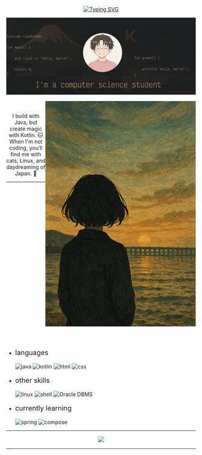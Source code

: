 <!-- Inspired in the template created by [zillastar](https://github.com/zillastar) -->
<!-- Thank you very much for this wonderful idea! If you ever read this, please note that you are the best. -->

<p align = center ><a href="https://git.io/typing-svg"><img src="https://readme-typing-svg.demolab.com?font=Lekton&weight=600&size=40&duration=7000&pause=1000&color=F7F7F7&center=true&vCenter=true&random=false&height=80&lines=%3E%3E+kosail+%3C%3C" alt="Typing SVG" /></a></p>

<p align="center">
    <img src="https://github.com/kosail/kosail/blob/main/src/banner.png" alt="aboutme" width="1080px"/>
</p>

<div>
<img align="right" width="400" src="https://github.com/kosail/kosail/blob/main/src/right_img.png"/>

<br>

<p align="center">
I build with Java, but create magic with Kotlin. 🐱 <br>
When I'm not coding, you’ll find me with cats, Linux, and daydreaming of Japan. 🏯
</p>

<hr>

<p align="left">
    <img src="https://github.com/kosail/kosail/blob/main/src/skills.png" alt="skills" width="160px"/>
</p>
  
- <p style="font-size: 18px;"> languages </p style="font-size: 18px;">
  <img src = "https://img.shields.io/badge/java-%23384334?style=for-the-badge&logo=coffeescript&logoColor=%23f1f1f1" alt = "java" />
  <img src = "https://img.shields.io/badge/kotlin-%2370724B?style=for-the-badge&logo=kotlin&logoColor=%23f1f1f1" alt = "kotlin" />
  <img src = "https://img.shields.io/badge/HTML5-%238B7E49?style=for-the-badge&logo=html5&logoColor=%23f1f1f1" alt = "html" />
  <img src = "https://img.shields.io/badge/CSS3-%233E3E23?style=for-the-badge&logo=css3&logoColor=%23f1f1f1" alt = "css" />
    
- <p style="font-size: 18px;"> other skills </p style="font-size: 18px;">
  <img src = "https://img.shields.io/badge/Linux-%23CC8832?style=for-the-badge&logo=linux&logoColor=%23f1f1f1" alt = "linux" />
  <img src = "https://img.shields.io/badge/Shell-%23BD6B1C.svg?style=for-the-badge&logo=gnubash&logoColor=%23f1f1f1" alt = "shell" />
  <img src = "https://img.shields.io/badge/Oracle-%23362D16.svg?style=for-the-badge&logo=opera&logoColor=%23f1f1f1" alt = "Oracle DBMS" />
  

- <p style="font-size: 18px;"> currently learning </p style="font-size: 18px;">
  <img src = "https://img.shields.io/badge/Spring-%23373A26.svg?style=for-the-badge&logo=spring&logoColor=%23f1f1f1" alt = "spring" />
  <img src = "https://img.shields.io/badge/Jetpack_Compose-%23272C1F?style=for-the-badge&logo=jetpackcompose&logoColor=%23f1f1f1" alt = "compose" />
  
  </br>
<hr>

<p align="center">
<img height= "150" src="https://github-readme-stats.vercel.app/api/top-langs/?username=kosail&theme=gruvbox&layout=compact&card_width=460" />
</p>

</div>

------
